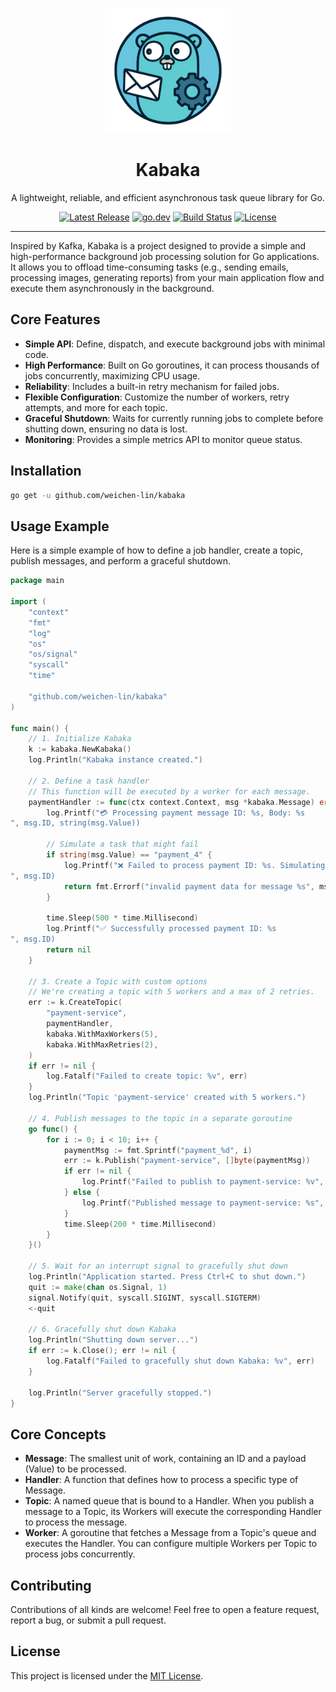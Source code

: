 <p align="center">
  <img src="./logo.png" alt="Kabaka Logo" width="200"/>
</p>

<h1 align="center">Kabaka</h1>

<p align="center">
  A lightweight, reliable, and efficient asynchronous task queue library for Go.
</p>

<p align="center">
  <a href="https://github.com/weichen-lin/kabaka/releases"><img src="https://img.shields.io/github/v/release/weichen-lin/kabaka.svg" alt="Latest Release"></a>
  <a href="https://pkg.go.dev/github.com/weichen-lin/kabaka"><img src="https://img.shields.io/badge/go.dev-reference-007d9c?logo=go&logoColor=white" alt="go.dev"></a>
  <a href="https://github.com/weichen-lin/kabaka/actions/workflows/go.yml"><img src="https://github.com/weichen-lin/kabaka/actions/workflows/go.yml/badge.svg" alt="Build Status"></a>
  <a href="https://github.com/weichen-lin/kabaka/blob/main/LICENSE"><img src="https://img.shields.io/github/license/weichen-lin/kabaka" alt="License"></a>
</p>

---

Inspired by Kafka, Kabaka is a project designed to provide a simple and high-performance background job processing solution for Go applications. It allows you to offload time-consuming tasks (e.g., sending emails, processing images, generating reports) from your main application flow and execute them asynchronously in the background.

## Core Features

- **Simple API**: Define, dispatch, and execute background jobs with minimal code.
- **High Performance**: Built on Go goroutines, it can process thousands of jobs concurrently, maximizing CPU usage.
- **Reliability**: Includes a built-in retry mechanism for failed jobs.
- **Flexible Configuration**: Customize the number of workers, retry attempts, and more for each topic.
- **Graceful Shutdown**: Waits for currently running jobs to complete before shutting down, ensuring no data is lost.
- **Monitoring**: Provides a simple metrics API to monitor queue status.

## Installation

```bash
go get -u github.com/weichen-lin/kabaka
```

## Usage Example

Here is a simple example of how to define a job handler, create a topic, publish messages, and perform a graceful shutdown.

```go
package main

import (
	"context"
	"fmt"
	"log"
	"os"
	"os/signal"
	"syscall"
	"time"

	"github.com/weichen-lin/kabaka"
)

func main() {
	// 1. Initialize Kabaka
	k := kabaka.NewKabaka()
	log.Println("Kabaka instance created.")

	// 2. Define a task handler
	// This function will be executed by a worker for each message.
	paymentHandler := func(ctx context.Context, msg *kabaka.Message) error {
		log.Printf("💳 Processing payment message ID: %s, Body: %s
", msg.ID, string(msg.Value))

		// Simulate a task that might fail
		if string(msg.Value) == "payment_4" {
			log.Printf("❌ Failed to process payment ID: %s. Simulating an error.
", msg.ID)
			return fmt.Errorf("invalid payment data for message %s", msg.ID)
		}

		time.Sleep(500 * time.Millisecond)
		log.Printf("✅ Successfully processed payment ID: %s
", msg.ID)
		return nil
	}

	// 3. Create a Topic with custom options
	// We're creating a topic with 5 workers and a max of 2 retries.
	err := k.CreateTopic(
		"payment-service",
		paymentHandler,
		kabaka.WithMaxWorkers(5),
		kabaka.WithMaxRetries(2),
	)
	if err != nil {
		log.Fatalf("Failed to create topic: %v", err)
	}
	log.Println("Topic 'payment-service' created with 5 workers.")

	// 4. Publish messages to the topic in a separate goroutine
	go func() {
		for i := 0; i < 10; i++ {
			paymentMsg := fmt.Sprintf("payment_%d", i)
			err := k.Publish("payment-service", []byte(paymentMsg))
			if err != nil {
				log.Printf("Failed to publish to payment-service: %v", err)
			} else {
				log.Printf("Published message to payment-service: %s", paymentMsg)
			}
			time.Sleep(200 * time.Millisecond)
		}
	}()

	// 5. Wait for an interrupt signal to gracefully shut down
	log.Println("Application started. Press Ctrl+C to shut down.")
	quit := make(chan os.Signal, 1)
	signal.Notify(quit, syscall.SIGINT, syscall.SIGTERM)
	<-quit

	// 6. Gracefully shut down Kabaka
	log.Println("Shutting down server...")
	if err := k.Close(); err != nil {
		log.Fatalf("Failed to gracefully shut down Kabaka: %v", err)
	}

	log.Println("Server gracefully stopped.")
}
```

## Core Concepts

- **Message**: The smallest unit of work, containing an ID and a payload (Value) to be processed.
- **Handler**: A function that defines how to process a specific type of Message.
- **Topic**: A named queue that is bound to a Handler. When you publish a message to a Topic, its Workers will execute the corresponding Handler to process the message.
- **Worker**: A goroutine that fetches a Message from a Topic's queue and executes the Handler. You can configure multiple Workers per Topic to process jobs concurrently.

## Contributing

Contributions of all kinds are welcome! Feel free to open a feature request, report a bug, or submit a pull request.

## License

This project is licensed under the [MIT License](LICENSE).